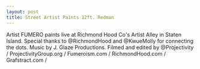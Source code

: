 ```yaml
---
layout: post
title: Street Artist Paints 12ft. Redman
---
```

Artist FUMERO paints live at Richmond Hood Co's Artist Alley in Staten Island.
Special thanks to @RichmondHood and @KwueMolly for connecting the dots. Music by J. Glaze Productions.  Filmed and edited by @Projectivity 
/ ProjectivityGroup.org / Fumeroism.com
/ RichmondHood.com / Grafstract.com /
